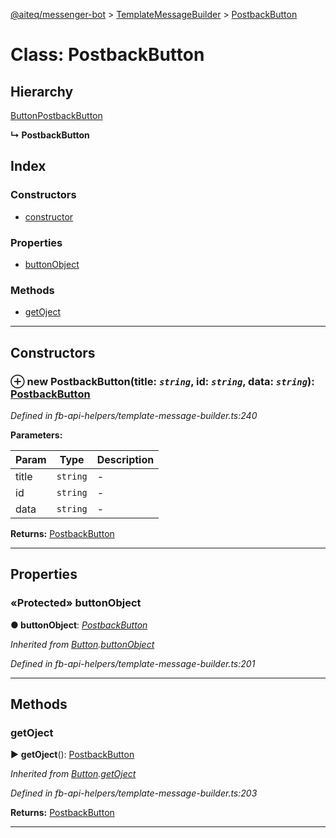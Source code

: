 [@aiteq/messenger-bot](../README.md) > [TemplateMessageBuilder](../classes/templatemessagebuilder.md) > [PostbackButton](../classes/templatemessagebuilder.postbackbutton.md)



# Class: PostbackButton

## Hierarchy


 [Button](templatemessagebuilder.button.md)[PostbackButton](../interfaces/send.postbackbutton.md)

**↳ PostbackButton**







## Index

### Constructors

* [constructor](templatemessagebuilder.postbackbutton.md#constructor)


### Properties

* [buttonObject](templatemessagebuilder.postbackbutton.md#buttonobject)


### Methods

* [getOject](templatemessagebuilder.postbackbutton.md#getoject)



---
## Constructors
<a id="constructor"></a>


### ⊕ **new PostbackButton**(title: *`string`*, id: *`string`*, data: *`string`*): [PostbackButton](templatemessagebuilder.postbackbutton.md)



*Defined in fb-api-helpers/template-message-builder.ts:240*



**Parameters:**

| Param | Type | Description |
| ------ | ------ | ------ |
| title | `string`   |  - |
| id | `string`   |  - |
| data | `string`   |  - |





**Returns:** [PostbackButton](templatemessagebuilder.postbackbutton.md)

---


## Properties
<a id="buttonobject"></a>

### «Protected» buttonObject

**●  buttonObject**:  *[PostbackButton](../interfaces/send.postbackbutton.md)* 

*Inherited from [Button](templatemessagebuilder.button.md).[buttonObject](templatemessagebuilder.button.md#buttonobject)*

*Defined in fb-api-helpers/template-message-builder.ts:201*





___


## Methods
<a id="getoject"></a>

###  getOject

► **getOject**(): [PostbackButton](../interfaces/send.postbackbutton.md)




*Inherited from [Button](templatemessagebuilder.button.md).[getOject](templatemessagebuilder.button.md#getoject)*

*Defined in fb-api-helpers/template-message-builder.ts:203*





**Returns:** [PostbackButton](../interfaces/send.postbackbutton.md)





___


